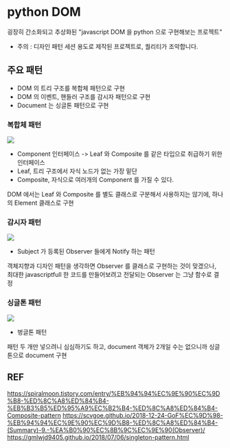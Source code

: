 # python DOM
굉장히 간소화되고 추상화된 "javascript DOM 을 python 으로 구현해보는 프로젝트"

* 주의 : 디자인 패턴 세션 용도로 제작된 프로젝트로, 퀄리티가 조악합니다.

## 주요 패턴
- DOM 의 트리 구조를 복합체 패턴으로 구현
- DOM 의 이벤트, 핸들러 구조를 감시자 패턴으로 구현
- Document 는 싱글톤 패턴으로 구현


### 복합체 패턴
![](https://t1.daumcdn.net/cfile/tistory/9959CC495C8910EB0F)
- Component 인터페이스 -> Leaf 와 Composite 를 같은 타입으로 취급하기 위한 인터페이스
- Leaf, 트리 구조에서 자식 노드가 없는 가장 밑단
- Composite, 자식으로 여러개의 Component 를 가질 수 있다.

DOM 에서는 Leaf 와 Composite 를 별도 클래스로 구분해서 사용하지는 않기에, 하나의 Element 클래스로 구현 


### 감시자 패턴
![](https://scvgoe.github.io/img/observer.gif)  
- Subject 가 등록된 Observer 들에게 Notify 하는 패턴  

객체지향과 디자인 패턴을 생각하면 Observer 를 클래스로 구현하는 것이 맞겠으나, 최대한 javascriptfull 한 코드를 만들어보려고 전달되는 Observer 는 그냥 함수로 결정  


### 싱글톤 패턴
![](https://gmlwjd9405.github.io/images/design-pattern-singleton/singleton-example.png)
- 벙글톤 패턴

패턴 두 개만 넣으려니 심심하기도 하고, document 객체가 2개일 수는 없으니까 싱글톤으로 document 구현


## REF
https://spiralmoon.tistory.com/entry/%EB%94%94%EC%9E%90%EC%9D%B8-%ED%8C%A8%ED%84%B4-%EB%B3%B5%ED%95%A9%EC%B2%B4-%ED%8C%A8%ED%84%B4-Composite-pattern
https://scvgoe.github.io/2018-12-24-GoF%EC%9D%98-%EB%94%94%EC%9E%90%EC%9D%B8-%ED%8C%A8%ED%84%B4-(Summary)-9.-%EA%B0%90%EC%8B%9C%EC%9E%90(Observer)/
https://gmlwjd9405.github.io/2018/07/06/singleton-pattern.html